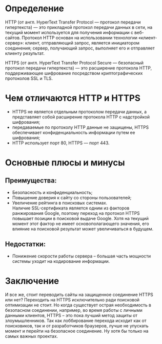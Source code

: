 # **Определение**
HTTP (от англ. HyperText Transfer Protocol — протокол передачи гипертекста) — это прикладной протокол передачи данных в сети, на текущий момент используется для получения информации с веб-сайтов. Протокол HTTP основан на использовании технологии «клиент-сервер»: клиент, отправляющий запрос, является инициатором соединения; сервер, получающий запрос, выполняет его и отправляет клиенту результат.  

HTTPS (от англ. HyperText Transfer Protocol Secure — безопасный протокол передачи гипертекста) — это расширение протокола HTTP, поддерживающее шифрование посредством криптографических протоколов SSL и TLS.

# **Чем отличаются HTTP и HTTPS**

* HTTPS не является отдельным протоколом передачи данных, а представляет собой расширение протокола HTTP с надстройкой шифрования;
* передаваемые по протоколу HTTP данные не защищены, HTTPS обеспечивает конфиденциальность информации путем ее шифрования;
* HTTP использует порт 80, HTTPS — порт 443.

# **Основные плюсы и минусы**

## Преимущества:

* Безопасность и конфиденциальность;
* Повышение доверия к сайту со стороны пользователей;
* Увеличение рейтинга в поисковых системах.  
Наличие SSL-сертификата является одним из факторов ранжирования Google, поэтому переход на протокол HTTPS повышает позиции в поисковой выдаче Google. Хотя на текущий момент этот фактор не имеет основополагающего значения, его влияние на поисковой результат может увеличиваться в будущем.

## Недостатки:

* Понижение скорости работы сервера – большая часть мощности системы уходит на кодирование информации.

# **Заключение**
И все же, стоит переводить сайты на защищенное соединение HTTPS или нет? Переходить на HTTPS исключительно ради поисковой оптимизации не стоит. Но когда существует острая необходимость в безопасном соединении, например, во время работы с личными данными клиентов, HTTPS – это пока лучший метод защиты от злоумышленников. Так как лоббирование перехода исходит как от поисковиков, так и от разработчиков браузеров, лучше не упускать момент и перейти на безопасное соединение. Ну хотя бы только на самых важных проектах.